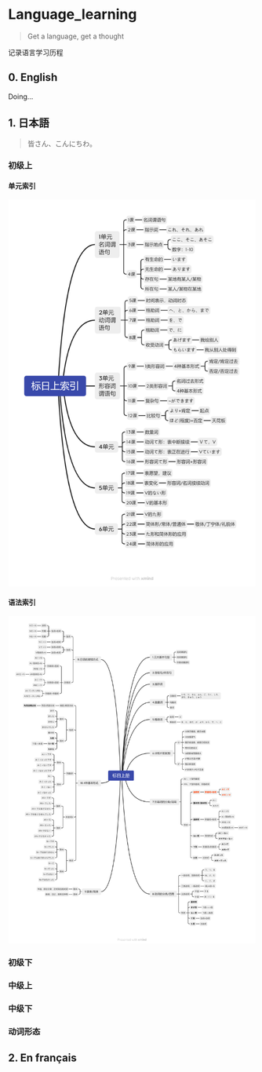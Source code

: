# Language_learning
> Get a language, get a thought

记录语言学习历程

## 0. English

Doing...

## 1. 日本語

> 皆さん、こんにちわ。

### 初级上

#### 单元索引

![](img/标日上索引.png)

#### 语法索引

![](img/标日上册.png)

### 初级下

### 中级上

### 中级下

### 动词形态



## 2. En français

